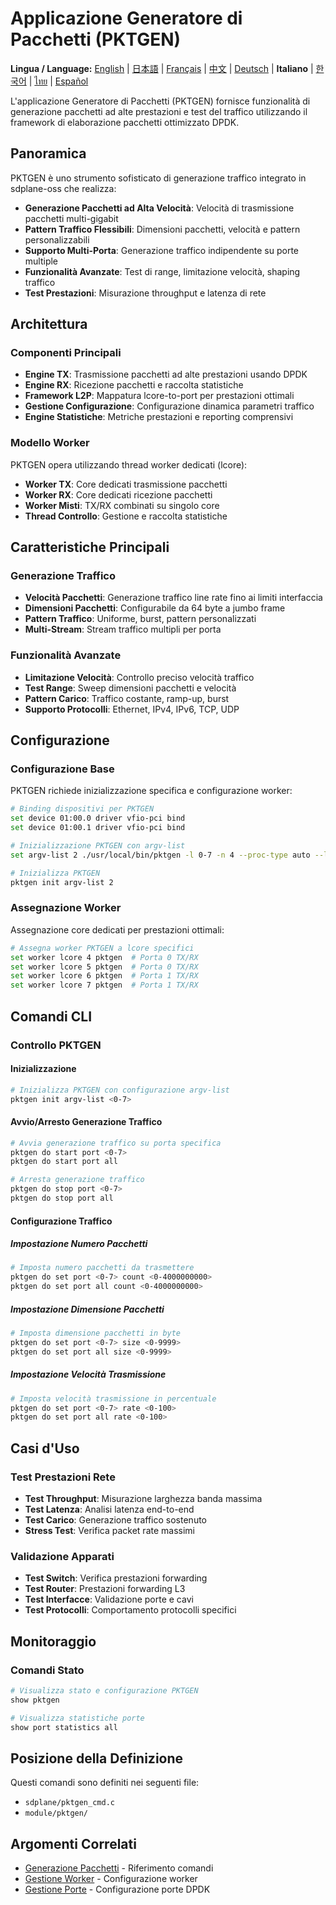# Applicazione Generatore di Pacchetti (PKTGEN)

**Lingua / Language:** [English](../en/packet-generator-application.md) | [日本語](../ja/packet-generator-application.md) | [Français](../fr/packet-generator-application.md) | [中文](../zh/packet-generator-application.md) | [Deutsch](../de/packet-generator-application.md) | **Italiano** | [한국어](../ko/packet-generator-application.md) | [ไทย](../th/packet-generator-application.md) | [Español](../es/packet-generator-application.md)

L'applicazione Generatore di Pacchetti (PKTGEN) fornisce funzionalità di generazione pacchetti ad alte prestazioni e test del traffico utilizzando il framework di elaborazione pacchetti ottimizzato DPDK.

## Panoramica

PKTGEN è uno strumento sofisticato di generazione traffico integrato in sdplane-oss che realizza:
- **Generazione Pacchetti ad Alta Velocità**: Velocità di trasmissione pacchetti multi-gigabit
- **Pattern Traffico Flessibili**: Dimensioni pacchetti, velocità e pattern personalizzabili
- **Supporto Multi-Porta**: Generazione traffico indipendente su porte multiple
- **Funzionalità Avanzate**: Test di range, limitazione velocità, shaping traffico
- **Test Prestazioni**: Misurazione throughput e latenza di rete

## Architettura

### Componenti Principali
- **Engine TX**: Trasmissione pacchetti ad alte prestazioni usando DPDK
- **Engine RX**: Ricezione pacchetti e raccolta statistiche
- **Framework L2P**: Mappatura lcore-to-port per prestazioni ottimali
- **Gestione Configurazione**: Configurazione dinamica parametri traffico
- **Engine Statistiche**: Metriche prestazioni e reporting comprensivi

### Modello Worker
PKTGEN opera utilizzando thread worker dedicati (lcore):
- **Worker TX**: Core dedicati trasmissione pacchetti
- **Worker RX**: Core dedicati ricezione pacchetti
- **Worker Misti**: TX/RX combinati su singolo core
- **Thread Controllo**: Gestione e raccolta statistiche

## Caratteristiche Principali

### Generazione Traffico
- **Velocità Pacchetti**: Generazione traffico line rate fino ai limiti interfaccia
- **Dimensioni Pacchetti**: Configurabile da 64 byte a jumbo frame
- **Pattern Traffico**: Uniforme, burst, pattern personalizzati
- **Multi-Stream**: Stream traffico multipli per porta

### Funzionalità Avanzate
- **Limitazione Velocità**: Controllo preciso velocità traffico
- **Test Range**: Sweep dimensioni pacchetti e velocità
- **Pattern Carico**: Traffico costante, ramp-up, burst
- **Supporto Protocolli**: Ethernet, IPv4, IPv6, TCP, UDP

## Configurazione

### Configurazione Base
PKTGEN richiede inizializzazione specifica e configurazione worker:

```bash
# Binding dispositivi per PKTGEN
set device 01:00.0 driver vfio-pci bind
set device 01:00.1 driver vfio-pci bind

# Inizializzazione PKTGEN con argv-list
set argv-list 2 ./usr/local/bin/pktgen -l 0-7 -n 4 --proc-type auto --log-level 7 --file-prefix pg -- -v -T -P -l pktgen.log -m [4:5].0 -m [6:7].1 -f themes/black-yellow.theme

# Inizializza PKTGEN
pktgen init argv-list 2
```

### Assegnazione Worker
Assegnazione core dedicati per prestazioni ottimali:

```bash
# Assegna worker PKTGEN a lcore specifici
set worker lcore 4 pktgen  # Porta 0 TX/RX
set worker lcore 5 pktgen  # Porta 0 TX/RX
set worker lcore 6 pktgen  # Porta 1 TX/RX
set worker lcore 7 pktgen  # Porta 1 TX/RX
```

## Comandi CLI

### Controllo PKTGEN

#### Inizializzazione
```bash
# Inizializza PKTGEN con configurazione argv-list
pktgen init argv-list <0-7>
```

#### Avvio/Arresto Generazione Traffico
```bash
# Avvia generazione traffico su porta specifica
pktgen do start port <0-7>
pktgen do start port all

# Arresta generazione traffico
pktgen do stop port <0-7>
pktgen do stop port all
```

#### Configurazione Traffico

##### Impostazione Numero Pacchetti
```bash
# Imposta numero pacchetti da trasmettere
pktgen do set port <0-7> count <0-4000000000>
pktgen do set port all count <0-4000000000>
```

##### Impostazione Dimensione Pacchetti
```bash
# Imposta dimensione pacchetti in byte
pktgen do set port <0-7> size <0-9999>
pktgen do set port all size <0-9999>
```

##### Impostazione Velocità Trasmissione
```bash
# Imposta velocità trasmissione in percentuale
pktgen do set port <0-7> rate <0-100>
pktgen do set port all rate <0-100>
```

## Casi d'Uso

### Test Prestazioni Rete
- **Test Throughput**: Misurazione larghezza banda massima
- **Test Latenza**: Analisi latenza end-to-end
- **Test Carico**: Generazione traffico sostenuto
- **Stress Test**: Verifica packet rate massimi

### Validazione Apparati
- **Test Switch**: Verifica prestazioni forwarding
- **Test Router**: Prestazioni forwarding L3
- **Test Interfacce**: Validazione porte e cavi
- **Test Protocolli**: Comportamento protocolli specifici

## Monitoraggio

### Comandi Stato
```bash
# Visualizza stato e configurazione PKTGEN
show pktgen

# Visualizza statistiche porte
show port statistics all
```

## Posizione della Definizione

Questi comandi sono definiti nei seguenti file:
- `sdplane/pktgen_cmd.c`
- `module/pktgen/`

## Argomenti Correlati

- [Generazione Pacchetti](packet-generation.md) - Riferimento comandi
- [Gestione Worker](worker-lcore-thread-management.md) - Configurazione worker
- [Gestione Porte](port-management.md) - Configurazione porte DPDK